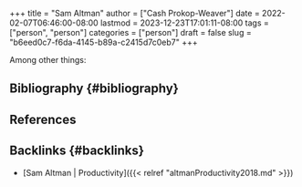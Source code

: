+++
title = "Sam Altman"
author = ["Cash Prokop-Weaver"]
date = 2022-02-07T06:46:00-08:00
lastmod = 2023-12-23T17:01:11-08:00
tags = ["person", "person"]
categories = ["person"]
draft = false
slug = "b6eed0c7-f6da-4145-b89a-c2415d7c0eb7"
+++

Among other things:


## Bibliography {#bibliography}

## References

<style>.csl-entry{text-indent: -1.5em; margin-left: 1.5em;}</style><div class="csl-bib-body">
</div>



## Backlinks {#backlinks}

-   [Sam Altman | Productivity]({{< relref "altmanProductivity2018.md" >}})
